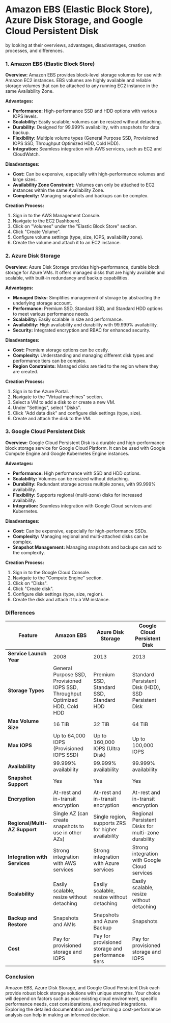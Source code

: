 <h1> Amazon EBS (Elastic Block Store), Azure Disk Storage, and Google Cloud Persistent Disk</h1>

by looking at their overviews, advantages, disadvantages, creation processes, and differences.

### 1. Amazon EBS (Elastic Block Store)

**Overview:**
Amazon EBS provides block-level storage volumes for use with Amazon EC2 instances. EBS volumes are highly available and reliable storage volumes that can be attached to any running EC2 instance in the same Availability Zone.

**Advantages:**
- **Performance:** High-performance SSD and HDD options with various IOPS levels.
- **Scalability:** Easily scalable; volumes can be resized without detaching.
- **Durability:** Designed for 99.999% availability, with snapshots for data backup.
- **Flexibility:** Multiple volume types (General Purpose SSD, Provisioned IOPS SSD, Throughput Optimized HDD, Cold HDD).
- **Integration:** Seamless integration with AWS services, such as EC2 and CloudWatch.

**Disadvantages:**
- **Cost:** Can be expensive, especially with high-performance volumes and large sizes.
- **Availability Zone Constraint:** Volumes can only be attached to EC2 instances within the same Availability Zone.
- **Complexity:** Managing snapshots and backups can be complex.

**Creation Process:**
1. Sign in to the AWS Management Console.
2. Navigate to the EC2 Dashboard.
3. Click on "Volumes" under the "Elastic Block Store" section.
4. Click "Create Volume".
5. Configure volume settings (type, size, IOPS, availability zone).
6. Create the volume and attach it to an EC2 instance.

### 2. Azure Disk Storage

**Overview:**
Azure Disk Storage provides high-performance, durable block storage for Azure VMs. It offers managed disks that are highly available and scalable, with built-in redundancy and backup capabilities.

**Advantages:**
- **Managed Disks:** Simplifies management of storage by abstracting the underlying storage account.
- **Performance:** Premium SSD, Standard SSD, and Standard HDD options to meet various performance needs.
- **Scalability:** Easily scalable in size and performance.
- **Availability:** High availability and durability with 99.999% availability.
- **Security:** Integrated encryption and RBAC for enhanced security.

**Disadvantages:**
- **Cost:** Premium storage options can be costly.
- **Complexity:** Understanding and managing different disk types and performance tiers can be complex.
- **Region Constraints:** Managed disks are tied to the region where they are created.

**Creation Process:**
1. Sign in to the Azure Portal.
2. Navigate to the "Virtual machines" section.
3. Select a VM to add a disk to or create a new VM.
4. Under "Settings", select "Disks".
5. Click "Add data disk" and configure disk settings (type, size).
6. Create and attach the disk to the VM.

### 3. Google Cloud Persistent Disk

**Overview:**
Google Cloud Persistent Disk is a durable and high-performance block storage service for Google Cloud Platform. It can be used with Google Compute Engine and Google Kubernetes Engine instances.

**Advantages:**
- **Performance:** High performance with SSD and HDD options.
- **Scalability:** Volumes can be resized without detaching.
- **Durability:** Redundant storage across multiple zones, with 99.999% availability.
- **Flexibility:** Supports regional (multi-zone) disks for increased availability.
- **Integration:** Seamless integration with Google Cloud services and Kubernetes.

**Disadvantages:**
- **Cost:** Can be expensive, especially for high-performance SSDs.
- **Complexity:** Managing regional and multi-attached disks can be complex.
- **Snapshot Management:** Managing snapshots and backups can add to the complexity.

**Creation Process:**
1. Sign in to the Google Cloud Console.
2. Navigate to the "Compute Engine" section.
3. Click on "Disks".
4. Click "Create disk".
5. Configure disk settings (type, size, region).
6. Create the disk and attach it to a VM instance.

### Differences

| Feature                       | **Amazon EBS**                                   | **Azure Disk Storage**                              | **Google Cloud Persistent Disk**                     |
|-------------------------------|--------------------------------------------------|----------------------------------------------------|------------------------------------------------------|
| **Service Launch Year**       | 2008                                             | 2013                                               | 2013                                                 |
| **Storage Types**             | General Purpose SSD, Provisioned IOPS SSD, Throughput Optimized HDD, Cold HDD | Premium SSD, Standard SSD, Standard HDD             | Standard Persistent Disk (HDD), SSD Persistent Disk  |
| **Max Volume Size**           | 16 TiB                                           | 32 TiB                                             | 64 TiB                                               |
| **Max IOPS**                  | Up to 64,000 IOPS (Provisioned IOPS SSD)         | Up to 160,000 IOPS (Ultra Disk)                    | Up to 100,000 IOPS                                   |
| **Availability**              | 99.999% availability                             | 99.999% availability                               | 99.999% availability                                 |
| **Snapshot Support**          | Yes                                              | Yes                                                | Yes                                                  |
| **Encryption**                | At-rest and in-transit encryption                | At-rest and in-transit encryption                   | At-rest and in-transit encryption                    |
| **Regional/Multi-AZ Support** | Single AZ (can create snapshots to use in other AZs) | Single region, supports ZRS for higher availability | Regional Persistent Disks for multi-zone durability |
| **Integration with Services** | Strong integration with AWS services             | Strong integration with Azure services              | Strong integration with Google Cloud services        |
| **Scalability**               | Easily scalable, resize without detaching        | Easily scalable, resize without detaching           | Easily scalable, resize without detaching            |
| **Backup and Restore**        | Snapshots and AMIs                               | Snapshots and Azure Backup                          | Snapshots                                            |
| **Cost**                      | Pay for provisioned storage and IOPS             | Pay for provisioned storage and performance tiers   | Pay for provisioned storage and IOPS                 |

### Conclusion

Amazon EBS, Azure Disk Storage, and Google Cloud Persistent Disk each provide robust block storage solutions with unique strengths.
Your choice will depend on factors such as your existing cloud environment, specific performance needs, cost considerations, and required integrations.
Exploring the detailed documentation and performing a cost-performance analysis can help in making an informed decision.
